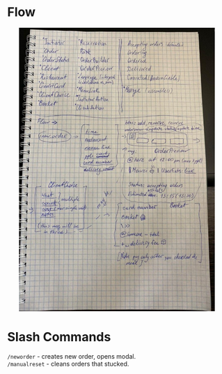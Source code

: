 # Flow
<p align="center">
  <img src="photo_2020-01-02_18-42-58.jpg" width="450" height="650">
</p>

# Slash Commands
`/neworder` - creates new order, opens modal.<br/>
`/manualreset` - cleans orders that stucked.<br/>
